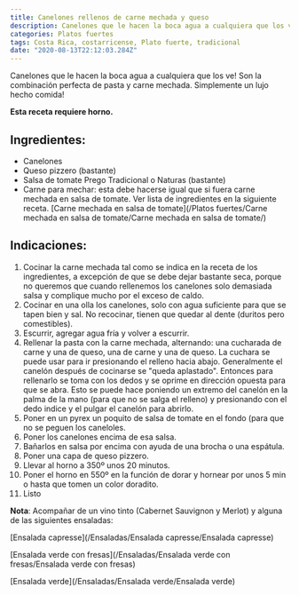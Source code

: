 ```yaml
---
title: Canelones rellenos de carne mechada y queso
description: Canelones que le hacen la boca agua a cualquiera que los ve!
categories: Platos fuertes
tags: Costa Rica, costarricense, Plato fuerte, tradicional
date: "2020-08-13T22:12:03.284Z"
---
```

Canelones que le hacen la boca agua a cualquiera que los ve! Son la combinación perfecta de pasta y carne mechada. Simplemente un lujo hecho comida!

**Esta receta requiere horno.**

## Ingredientes:

- Canelones
- Queso pizzero (bastante)
- Salsa de tomate Prego Tradicional o Naturas (bastante)
- Carne para mechar: esta debe hacerse igual que si fuera carne mechada en salsa de tomate. Ver lista de ingredientes en la siguiente receta.
[Carne mechada en salsa de tomate](/Platos fuertes/Carne mechada en salsa de tomate/Carne mechada en salsa de tomate/)

## Indicaciones:

1. Cocinar la carne mechada tal como se indica en la receta de los ingredientes, a excepción de que se debe dejar bastante seca, porque no queremos que cuando rellenemos los canelones solo demasiada salsa y complique mucho por el exceso de caldo.
2. Cocinar en una olla los canelones, solo con agua suficiente para que se tapen bien y sal. No recocinar, tienen que quedar al dente (duritos pero comestibles).
3. Escurrir, agregar agua fría y volver a escurrir.
4. Rellenar la pasta con la carne mechada, alternando: una cucharada de carne y una de queso, una de carne y una de queso. La cuchara se  puede usar para ir  presionando el relleno hacia abajo. Generalmente el canelón después de cocinarse se "queda aplastado". Entonces para rellenarlo se toma con los dedos y se oprime en dirección opuesta para que se abra. Esto se puede hace poniendo un extremo del canelón en la palma de la mano (para que no se salga el relleno) y presionando con el dedo indice y el pulgar el canelón para abrirlo.
5. Poner en un pyrex un poquito de salsa de tomate en el fondo (para que no se peguen los caneloles.
6. Poner los canelones encima de esa salsa.
7. Bañarlos en salsa por encima con ayuda de una brocha o una espátula.
8. Poner una capa de queso pizzero.
9. Llevar al horno a 350º unos 20 minutos.
10. Poner el horno en 550º en la función de dorar y hornear por unos 5 min o hasta que tomen un color doradito.
11. Listo

**Nota**: Acompañar de un vino tinto (Cabernet Sauvignon y Merlot) y alguna de las siguientes ensaladas:

[Ensalada capresse](/Ensaladas/Ensalada capresse/Ensalada capresse)

[Ensalada verde con fresas](/Ensaladas/Ensalada verde con fresas/Ensalada verde con fresas)

[Ensalada verde](/Ensaladas/Ensalada verde/Ensalada verde)

